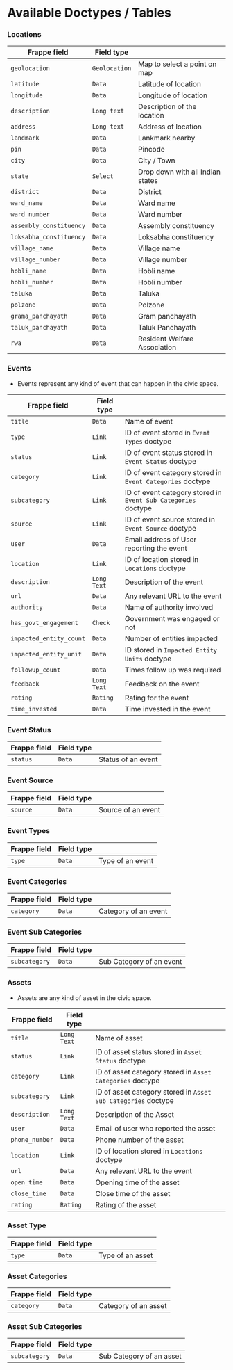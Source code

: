 # Available Doctypes / Tables


### Locations

| Frappe field     | Field type|                                                                                                                                     |
|-----------|---------------|-------------------------------------------------------------------------------------------------------------------------------------|
| `geolocation`    | `Geolocation`     | Map to select a point on map |
| `latitude`    | `Data`     | Latitude of location |
| `longitude` | `Data`     | Longitude of location                                                                      |
| `description` | `Long text`     | Description of the location |
| `address` | `Long text`     | Address of location|
| `landmark`  | `Data`      | Lankmark nearby                                                                                  |
| `pin`  | `Data` | Pincode |
| `city`   | `Data`   |  City / Town |
| `state`    | `Select`   | Drop down with all Indian states |
| `district`  | `Data`   | District            |
| `ward_name`   | `Data`     | Ward name                                                                                                                 |
| `ward_number`  | `Data`     | Ward number|
| `assembly_constituency`  | `Data`     | Assembly constituency |
| `loksabha_constituency`  | `Data`     | Loksabha constituency |
| `village_name`  | `Data`     | Village name|
| `village_number`  | `Data`     | Village number |
| `hobli_name`  | `Data`     | Hobli name |
| `hobli_number`  | `Data`     | Hobli number |
| `taluka`  | `Data`     | Taluka |
| `polzone`  | `Data`     | Polzone |
| `grama_panchayath`  | `Data`     | Gram panchayath |
| `taluk_panchayath`  | `Data`     | Taluk Panchayath |
| `rwa`  | `Data`     | Resident Welfare Association |


### Events
* Events represent any kind of event that can happen in the civic space.

  
| Frappe field     | Field type |                                                                                                                                     |
|-----------------------------|---------------------|-------------------------------------------------------------------------------------------------------------------------------------|
| `title`    | `Data`     | Name of event |
| `type` | `Link`     | ID of event stored in `Event Types` doctype |
| `status`  | `Link` | ID of event status stored in `Event Status` doctype |
| `category`   | `Link`   | ID of event category stored in `Event Categories` doctype |
| `subcategory`   | `Link`   | ID of event category stored in `Event Sub Categories` doctype |
| `source`  | `Link`     | ID of event source stored in `Event Source` doctype |
| `user`  | `Data`      | Email address of User reporting the event |
| `location`    | `Link`   | ID of location stored in `Locations` doctype |
| `description`  | `Long Text`   | Description of the event            |
| `url`  | `Data`     | Any relevant URL to the event |
| `authority`  | `Data`     | Name of authority involved |
| `has_govt_engagement`  | `Check`     | Government was engaged or not |
| `impacted_entity_count` | `Data`     | Number of entities impacted |
| `impacted_entity_unit`  | `Data`     | ID stored in `Impacted Entity Units` doctype |
| `followup_count`  | `Data`     | Times follow up was required |
| `feedback`  | `Long Text`     | Feedback on the event |
| `rating`  | `Rating`     | Rating for the event |
| `time_invested`  | `Data`     | Time invested in the event |



### Event Status

| Frappe field     | Field type|                                                                                                                                     |
|---------------|--------------------------|------------------------|
| `status`    | `Data`     | Status of an event |


### Event Source

  
| Frappe field     | Field type|                                                                                                                                     |
|---------------|--------------------------|------------------------|
| `source`    | `Data`     | Source of an event |


### Event Types

| Frappe field     | Field type|                                                                                                                                     |
|---------------|--------------------------|------------------------|
| `type`    | `Data`     | Type of an event |


### Event Categories

| Frappe field     | Field type|                                                                                                                                     |
|---------------|--------------------------|------------------------|
| `category`    | `Data`     | Category of an event |


### Event Sub Categories

| Frappe field     | Field type|                                                                                                                                     |
|---------------|--------------------------|------------------------|
| `subcategory`    | `Data`     | Sub Category of an event |


### Assets
* Assets are any kind of asset in the civic space.

| Frappe field     | Field type|                                                                                                                                     |
|--------------|-------------------|-------------------------------------------------------------------------------------------------------------------------------------|
| `title`    | `Long Text`     | Name of asset |
| `status` | `Link` | ID of asset status stored in `Asset Status` doctype |
| `category`  | `Link`     | ID of asset category stored in `Asset Categories` doctype |
| `subcategory`  | `Link`     | ID of asset category stored in `Asset Sub Categories` doctype |
| `description`  | `Long Text`   | Description of the Asset            |
| `user` | `Data`     | Email of user who reported the asset |
| `phone_number`  | `Data`     | Phone number of the asset |
| `location` | `Link`     | ID of location stored in `Locations` doctype |
| `url`  | `Data`     | Any relevant URL to the event |
| `open_time`  | `Data`     | Opening time of the asset |
| `close_time`  | `Data`     | Close time of the asset |
| `rating`  | `Rating`     | Rating of the asset |



### Asset Type

| Frappe field     | Field type|                                                                                                                                     |
|---------------|--------------------------|------------------------|
| `type`    | `Data`     | Type of an asset |


### Asset Categories

| Frappe field     | Field type|                                                                                                                                     |
|---------------|--------------------------|------------------------|
| `category`    | `Data`     | Category of  an asset |


### Asset Sub Categories

| Frappe field     | Field type|                                                                                                                                     |
|---------------|--------------------------|------------------------|
| `subcategory`    | `Data`     | Sub Category of an asset |